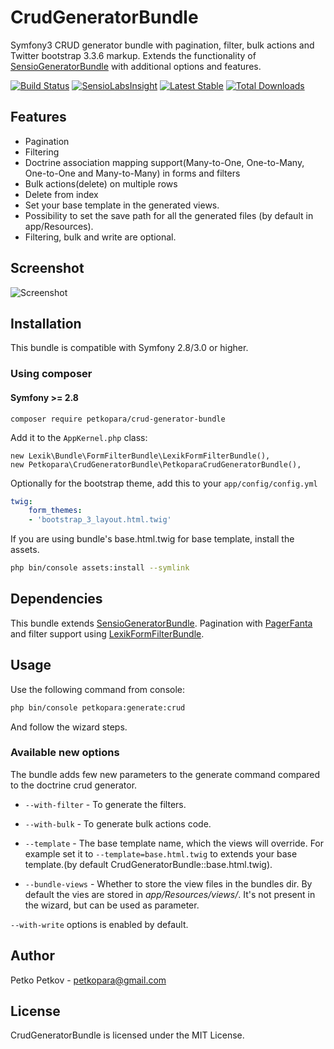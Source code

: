 # CrudGeneratorBundle
Symfony3 CRUD generator bundle with pagination, filter, bulk actions and Twitter bootstrap 3.3.6 markup.
Extends the functionality of [SensioGeneratorBundle](https://github.com/sensio/SensioGeneratorBundle) with additional options and features.

[![Build Status](https://travis-ci.org/petkopara/CrudGeneratorBundle.svg?branch=master)](https://travis-ci.org/petkopara/CrudGeneratorBundle)
[![SensioLabsInsight](https://insight.sensiolabs.com/projects/7d24085a-9a27-4607-adf5-efe1bb39f62b/mini.png)](https://insight.sensiolabs.com/projects/7d24085a-9a27-4607-adf5-efe1bb39f62b)
[![Latest Stable](https://img.shields.io/packagist/v/triton/crud-generator.svg?maxAge=2592000?style=flat-square)](https://packagist.org/packages/triton/crud-generator)
[![Total Downloads](https://img.shields.io/packagist/dt/triton/crud-generator.svg?maxAge=2592000?style=flat-square)](https://packagist.org/packages/triton/crud-generator)

## Features
* Pagination
* Filtering 
* Doctrine association mapping support(Many-to-One, One-to-Many, One-to-One and Many-to-Many) in forms and filters
* Bulk actions(delete) on multiple rows
* Delete from index
* Set your base template in the generated views.
* Possibility to set the save path for all the generated files (by default in app/Resources).
* Filtering, bulk and write are optional.

## Screenshot

![Screenshot](https://raw.github.com/petkopara/CrudGeneratorBundle/master/screenshot.png "Screenshot")

## Installation
This bundle is compatible with Symfony 2.8/3.0 or higher.

### Using composer

#### Symfony >= 2.8 

    composer require petkopara/crud-generator-bundle

Add it to the `AppKernel.php` class:

    new Lexik\Bundle\FormFilterBundle\LexikFormFilterBundle(),
    new Petkopara\CrudGeneratorBundle\PetkoparaCrudGeneratorBundle(),

Optionally for the bootstrap theme, add this to your `app/config/config.yml`
```yaml
twig:
    form_themes:
	- 'bootstrap_3_layout.html.twig' 

```

If you are using bundle's base.html.twig for base template, install the assets.
```sh
php bin/console assets:install --symlink
```
 

## Dependencies

This bundle extends [SensioGeneratorBundle](https://github.com/sensio/SensioGeneratorBundle). 
Pagination with [PagerFanta](https://github.com/whiteoctober/Pagerfanta/) and filter
support using [LexikFormFilterBundle](https://github.com/lexik/LexikFormFilterBundle).

## Usage

Use the following command from console:
```sh
php bin/console petkopara:generate:crud
```
And follow the wizard steps.

### Available new options
The bundle adds few new parameters to the generate command compared to the doctrine crud generator.

* `--with-filter` -  To generate the filters.

* `--with-bulk` - To generate bulk actions code.

* `--template` - The base template name, which the views will override. For example set it to `--template=base.html.twig` to extends your base template.(by default CrudGeneratorBundle::base.html.twig).

* `--bundle-views` - Whether to store the view files in the bundles dir. By default the vies are stored in _app/Resources/views/_. It's not present in the wizard, but can be used as parameter.

`--with-write` options is enabled by default.

## Author

Petko Petkov - petkopara@gmail.com


## License

CrudGeneratorBundle is licensed under the MIT License.
